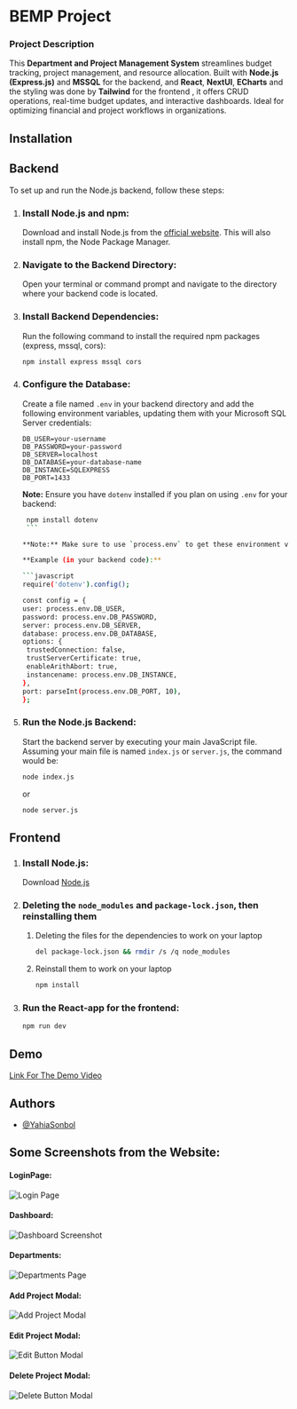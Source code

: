 # BEMP Project

### Project Description

This **Department and Project Management System** streamlines budget tracking, project management, and resource allocation. Built with **Node.js (Express.js)** and **MSSQL** for the backend, and **React**, **NextUI**, **ECharts** and the styling was done by **Tailwind** for the frontend , it offers CRUD operations, real-time budget updates, and interactive dashboards. Ideal for optimizing financial and project workflows in organizations.

## Installation

## Backend

To set up and run the Node.js backend, follow these steps:

1.  ### **Install Node.js and npm:**
    Download and install Node.js from the [official website](https://nodejs.org/). This will also install npm, the Node Package Manager.

2.  ### **Navigate to the Backend Directory:**
    Open your terminal or command prompt and navigate to the directory where your backend code is located.

3.  ### **Install Backend Dependencies:**
    Run the following command to install the required npm packages (express, mssql, cors):
    ```bash
    npm install express mssql cors
    ```

4.  ### **Configure the Database:**

    Create a file named `.env` in your backend directory and add the following environment variables, updating them with your Microsoft SQL Server credentials:

    ```env
    DB_USER=your-username
    DB_PASSWORD=your-password
    DB_SERVER=localhost
    DB_DATABASE=your-database-name
    DB_INSTANCE=SQLEXPRESS
    DB_PORT=1433
    ```
    **Note:**  Ensure you have `dotenv` installed if you plan on using `.env` for your backend:
       ```bash
        npm install dotenv
        ```

    **Note:** Make sure to use `process.env` to get these environment variables in your backend files.

    **Example (in your backend code):**

    ```javascript
    require('dotenv').config();

    const config = {
    user: process.env.DB_USER,
    password: process.env.DB_PASSWORD,
    server: process.env.DB_SERVER,
    database: process.env.DB_DATABASE,
    options: {
        trustedConnection: false,
        trustServerCertificate: true,
        enableArithAbort: true,
        instancename: process.env.DB_INSTANCE,
    },
    port: parseInt(process.env.DB_PORT, 10),
    };

    ```

5.  ### **Run the Node.js Backend:**
    Start the backend server by executing your main JavaScript file. Assuming your main file is named `index.js` or `server.js`, the command would be:
    ```bash
    node index.js
    ```
    or
    ```bash
    node server.js
    ```

## Frontend

1.  ### **Install Node.js:**

    Download [Node.js](https://nodejs.org/)

2.  ### **Deleting the `node_modules` and `package-lock.json`, then reinstalling them**

    1.  Deleting the files for the dependencies to work on your laptop
        ```bash
        del package-lock.json && rmdir /s /q node_modules
        ```
    2.  Reinstall them to work on your laptop
        ```bash
        npm install
        ```

3.  ### **Run the React-app for the frontend:**
    ```bash
    npm run dev
    ```

## Demo

[Link For The Demo Video](https://drive.google.com/drive/folders/1s_T6uwSWIF5L4_SEDUsJj5-uWGauNrt7)

## Authors

-   [@YahiaSonbol](https://www.linkedin.com/in/yahia-sonbol/)


## Some Screenshots from the Website:

#### LoginPage:
![Login Page](README_images/LoginPage.png)
#### Dashboard:
![Dashboard Screenshot](README_images/Dashboard.png)
#### Departments:
![Departments Page](README_images/Departments.png)
#### Add Project Modal:
![Add Project Modal](README_images/AddProjectModal.png)
#### Edit Project Modal:
![Edit Button Modal](README_images/EditButtonModal.png)
#### Delete Project Modal:
![Delete Button Modal](README_images/DeleteButtonModal.png)
